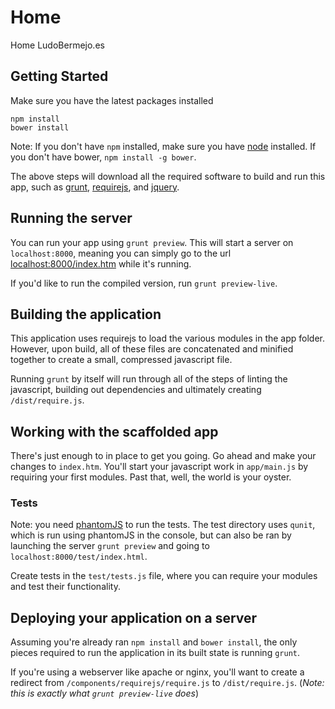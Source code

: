 # Home

Home LudoBermejo.es

## Getting Started

Make sure you have the latest packages installed

```
npm install
bower install
```

Note: If you don't have `npm` installed, make sure you have
[node](http://nodejs.com) installed. If you don't have bower,
`npm install -g bower`.

The above steps will download all the required software to
build and run this app, such as [grunt](http://gruntjs.com),
[requirejs](http://requirejs.org), and [jquery](http://jquery.com).

## Running the server

You can run your app using `grunt preview`. This will start a
server on `localhost:8000`, meaning you can simply go to the
url [localhost:8000/index.htm](http://localhost:8000/index.htm)
while it's running.

If you'd like to run the compiled version, run
`grunt preview-live`.

## Building the application

This application uses requirejs to load the various modules in
the app folder. However, upon build, all of these files are
concatenated and minified together to create a small, compressed
javascript file.

Running `grunt` by itself will run through all of the steps of
linting the javascript, building out dependencies and ultimately
creating `/dist/require.js`.

## Working with the scaffolded app

There's just enough to in place to get you going. Go ahead
and make your changes to `index.htm`. You'll start your
javascript work in `app/main.js` by requiring your first
modules. Past that, well, the world is your oyster.

### Tests

Note: you need [phantomJS](http://phantomjs.org) to run the tests.
The test directory uses `qunit`, which is run using phantomJS
in the console, but can also be ran by launching the server
`grunt preview` and going to `localhost:8000/test/index.html`.

Create tests in the `test/tests.js` file, where you can
require your modules and test their functionality.

## Deploying your application on a server

Assuming you're already ran `npm install` and `bower install`,
the only pieces required to run the application in its built
state is running `grunt`.

If you're using a webserver like apache or nginx, you'll want
to create a redirect from `/components/requirejs/require.js` to
`/dist/require.js`. (*Note: this is exactly what `grunt
preview-live` does*)
